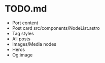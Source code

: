 # TODO.md

- Port content
- Post card src/components/NodeList.astro
- Tag styles
- All posts
- Images/Media nodes
- Heros
- Og:image

